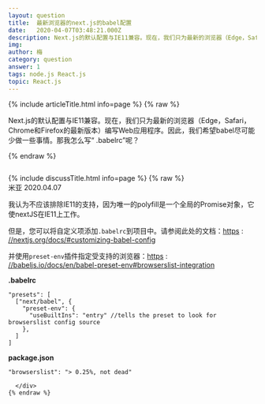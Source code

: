 ```yaml
---
layout: question
title:  最新浏览器的next.js的babel配置
date:   2020-04-07T03:48:21.000Z
description: Next.js的默认配置与IE11兼容。现在，我们只为最新的浏览器（Edge，Safari，Chrome和Firefox的最新版本）编写Web应用程序。因...
img: 
author: 梅
category: question
answer: 1
tags: node.js React.js
topic: React.js
---
```

<div class="article-root">
  <div class="article">
    {% include articleTitle.html info=page %}
    {% raw %}
    <div class="article-content"><p><font style="vertical-align: inherit;"><font style="vertical-align: inherit;">Next.js的默认配置与IE11兼容。</font><font style="vertical-align: inherit;">现在，我们只为最新的浏览器（Edge，Safari，Chrome和Firefox的最新版本）编写Web应用程序。</font><font style="vertical-align: inherit;">因此，我们希望babel尽可能少做一些事情。</font><font style="vertical-align: inherit;">那我怎么写“ .babelrc”呢？</font></font></p></div>
    {% endraw %}
  </div>
  <p style="height: 0;width:0;overflow: hidden;"> 第4115篇《最新浏览器的next.js的babel配置》来自Winter(https://github.com/aiyld/aiyld.github.io)的站点</p>
  <div class="discuss-wrapper">
    {% include discussTitle.html info=page %}
    {% raw %}
    <div class="discuss-item">
        <div class="discuss-parent">
          <div class="discuss-meta">
            <span class="discuss-user">米亚</span>
            <span class="discuss-time">2020.04.07</span>
          </div>
          <div class="discuss-comment"><p><font style="vertical-align: inherit;"><font style="vertical-align: inherit;">我认为不应该排除IE11的支持，因为唯一的polyfill是一个全局的Promise对象，它使nextJS在IE11上工作。</font></font></p>

<p><font style="vertical-align: inherit;"><font style="vertical-align: inherit;">但是，您可以将自定义项添加</font></font><code>.babelrc</code><font style="vertical-align: inherit;"><font style="vertical-align: inherit;">到项目中。</font><font style="vertical-align: inherit;">请参阅此处的文档：</font><a href="https://nextjs.org/docs/#customizing-babel-config" rel="noreferrer"><font style="vertical-align: inherit;">https</font></a><font style="vertical-align: inherit;"> : </font></font><a href="https://nextjs.org/docs/#customizing-babel-config" rel="noreferrer"><font style="vertical-align: inherit;"><font style="vertical-align: inherit;">//nextjs.org/docs/#customizing-babel-config</font></font></a></p>

<p><font style="vertical-align: inherit;"><font style="vertical-align: inherit;">并使用</font></font><code>preset-env</code><font style="vertical-align: inherit;"><font style="vertical-align: inherit;">插件</font><font style="vertical-align: inherit;">指定受支持的浏览器</font><font style="vertical-align: inherit;">：</font><a href="https://babeljs.io/docs/en/babel-preset-env#browserslist-integration" rel="noreferrer"><font style="vertical-align: inherit;">https</font></a><font style="vertical-align: inherit;"> : </font></font><a href="https://babeljs.io/docs/en/babel-preset-env#browserslist-integration" rel="noreferrer"><font style="vertical-align: inherit;"><font style="vertical-align: inherit;">//babeljs.io/docs/en/babel-preset-env#browserslist-integration</font></font></a></p>

<p><strong><font style="vertical-align: inherit;"><font style="vertical-align: inherit;">.babelrc</font></font></strong></p>

<pre><code>"presets": [<font></font>
  ["next/babel", {<font></font>
    "preset-env": {<font></font>
      "useBuiltIns": "entry" //tells the preset to look for browserslist config source<font></font>
    },<font></font>
  ]<font></font>
]<font></font>
</code></pre>

<p><strong><font style="vertical-align: inherit;"><font style="vertical-align: inherit;">package.json</font></font></strong></p>

<p><code>"browserslist": "&gt; 0.25%, not dead"</code></p></div>
        </div>
        
      </div>
    {% endraw %}
  </div>
<div>

